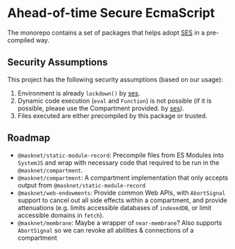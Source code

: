 # Ahead-of-time Secure EcmaScript

The monorepo contains a set of packages that helps adopt [SES](https://github.com/tc39/proposal-ses) in a pre-compiled
way.

## Security Assumptions

This project has the following security assumptions (based on our usage):

1.  Environment is already `lockdown()` by [ses](https://github.com/endojs/endo/tree/master/packages/ses).
2.  Dynamic code execution (`eval` and `Function`) is not possible (if it is possible, please use the Compartment
    provided. by [ses](https://github.com/endojs/endo/tree/master/packages/ses)).
3.  Files executed are either precompiled by this package or trusted.

## Roadmap

- `@masknet/static-module-record`: Precompile files from ES Modules into `SystemJS` and wrap with necessary code that
  required to be run in the `@masknet/compartment`.
- `@masknet/compartment`: A compartment implementation that only accepts output from `@masknet/static-module-record`
- `@masknet/web-endowments`: Provide common Web APIs, with `AbortSignal` support to cancel out all side
  effects within a compartment, and provide attenuations (e.g. limits accessible databases of `indexedDB`, or limit
  accessible domains in `fetch`).
- `@masknet/membrane`: Maybe a wrapper of `near-membrane`? Also supports `AbortSignal` so we can revoke
  all abilities & connections of a compartment
